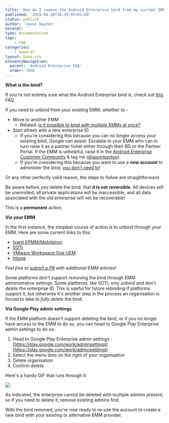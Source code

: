 ```yaml
---
title: 'How do I remove the Android Enterprise bind from my current EMM?'
published: '2019-04-26T16:39:55+01:00'
status: publish
author: 'Jason Bayton'
excerpt: ''
type: documentation
tags: 
    - FAQ
categories:
    - General
layout: base.njk
eleventyNavigation:
  parent: 'Android Enterprise FAQ'
  order: 7000
--- 
```

<div class="callout">

**What is the bind?**

If you're not entirely sure what the Android Enterprise bind _is_, check out [this](/android/android-enterprise-faq/what-is-the-bind/) FAQ.

</div>

If you need to unbind from your existing EMM, whether to - 

- Move to another EMM
  - Related: [Is it possible to bind with multiple EMMs at once?](/android/android-enterprise-faq/bind-ae-with-multiple-emms/)
- Start afresh with a new enterprise ID
  - If you're considering this because you can no longer access your existing bind, Google can assist. Escalate to your EMM who can in turn raise it as a partner ticket either through their BD or the Partner Portal. If the EMM is unhelpful, raise it in the [Android Enterprise Customer Community](https://androidenterprise.community) & tag me ([@jasonbayton](https://www.androidenterprise.community/t5/user/viewprofilepage/user-id/11)).
  - If you're considering this because you want to use a **new account** to administer the bind, [you don't need to](/android/android-enterprise-faq/manage-bind-account/)!

Or any other perfectly valid reason, the steps to follow are straightforward.

<div class="callout">

Be aware before you delete the bind, that **it is not reversible**. All devices will be unenrolled, all private applications will be inaccessible, and all data associated with the old enterprise will not be recoverable!

This is a **permanent** action.

</div>

**Via your EMM**

In the first instance, the simplest course of action is to unbind through your EMM. Here are some current links to this:

- [Ivanti EPMM/MobileIron](https://help.ivanti.com/mi/help/en_us/CORE/11.x/dmga/DMGfiles/Removing_Android_enterpr.htm)
- [SOTI](https://www.soti.net/mc/help/v15.2/en/console/devices/managing/enrollment/androidplus/enterprise/mgpa_enterprise_delete.html)
- [VMware Workspace One UEM](https://docs.vmware.com/en/VMware-Workspace-ONE-UEM/services/Android_Platform/GUID-AndroidRegistrationRegisterAndroidwithWorkspaceONE.html)
- [Intune](https://docs.vmware.com/en/VMware-Workspace-ONE-UEM/services/Android_Platform/GUID-AndroidRegistrationRegisterAndroidwithWorkspaceONE.html)

_Feel free to [submit a PR](https://github.com/jasonbayton/11ty/blob/main/_src/android/android-enterprise-faq/delete-the-ae-bind.md) with additional EMM articles!_

Some platforms don't support removing the bind through EMM administrative settings. Some platforms, like SOTI, only _unbind_ and don't _delete_ the enterprise ID. This is useful for future rebinding if platforms support it, but otherwise it's another step in the process an organisation is forced to take to _fully delete_ the bind.

**Via Google Play admin settings**

If the EMM platform doesn't support deleting the bind, or if you no longer have access to the EMM to do so, you can head to Google Play Enterprise admin settings to do so:

1. Head to Google Play Enterprise admin settings - [https://play.google.com/work/adminsettings](https://play.google.com/work/adminsettings)
2. Select the menu dots on the right of your organisation
3. Delete organisation
4. Confirm delete

Here's a handy GIF that runs through it:

![](https://cdn.bayton.org/uploads/2024/delete-bind/2024-04-24_12.31.35.gif)

<div class="callout">

As indicated, the enterprise cannot be deleted with multiple admins present, so if you need to delete it, remove existing admins first.

</div>

With the bind removed, you're now ready to re-use the account to create a new bind with your existing or alternative EMM provider.

